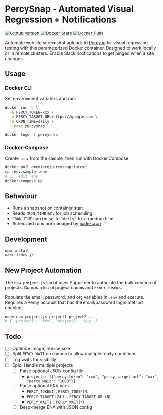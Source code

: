 # PercySnap - Automated Visual Regression + Notifications

[![Github version](https://img.shields.io/github/package-json/v/emcniece/percy-snap)](https://github.com/emcniece/percy-snap) [![Docker Stars](https://img.shields.io/docker/stars/emcniece/percysnap.svg)](https://cloud.docker.com/repository/docker/emcniece/percysnap) [![Docker Pulls](https://img.shields.io/docker/pulls/emcniece/percysnap.svg)](https://cloud.docker.com/repository/docker/emcniece/percysnap)

Automate website screenshot uploads to [Percy.io](https://percy.io) for visual regression testing with this parameterized Docker container. Designed to work locally or in remote clusters. Enable Slack notifications to get pinged when a site changes.


## Usage

### Docker CLI

Set environment variables and run:

```sh
docker run -d \
  -e PERCY_TOKEN=xxx \
  -e PERCY_TARGET_URL=https://google.com \
  -e CRON_TIME=daily \
  --name percysnap

docker logs -f percysnap
```

### Docker-Compose

Create `.env` from the sample, then run with Docker Compose:

```sh
docker pull emcniece/percysnap:latest
cp .env.sample .env
# ... edit .env
docker-compose up
```

## Behaviour

- Runs a snapshot on container start
- Reads `CRON_TIME` env for job scheduling
- `CRON_TIME` can be set to `"daily"` for a random time
- Scheduled runs are managed by [node-cron](https://www.npmjs.com/package/node-cron)


## Development

```sh
npm install
node index.js
```

## New Project Automation

The `new-project.js` script uses Puppeteer to automate the bulk creation of projects. Dumps a list of project names and `PERCY_TOKEN`s.

Populate the email, password, and org variables in `.env` and execute. Requires a Percy account that has the email/password login method enabled.

```sh
node new-project.js project1 project2 ...
# { 'project1': 'xxx', 'project2': 'yyy' }
```

## Todo

- [ ] Optimize image, reduce size
- [ ] Split `PERCY_WAIT` on comma to allow multiple ready conditions
- [ ] Log waits for visibility
- [ ] Epic: Handle multiple projects
  - [ ] Parse optional JSON config file
    - `projects: [{"percy_token": "xxx", "percy_target_url": "xxx", "percy_wait": "1000"}]`
  - [ ] Parse optional ENV vars
    - `PERCY_TOKEN1`... `PERCY_TOKEN(N)`
    - `PERCY_TARGET_URL1`... `PERCY_TARGET_URL(N)`
    - `PERCY_WAIT1`... `PERCY_WAIT(N)`
  - [ ] Deep-merge ENV with JSON config
